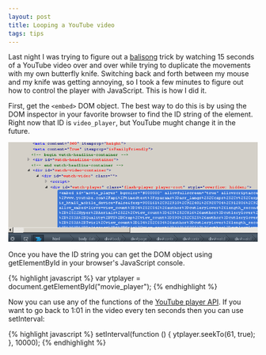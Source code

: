 ```yaml
---
layout: post
title: Looping a YouTube video
tags: tips
---
```


Last night I was trying to figure out a [balisong](https://en.wikipedia.org/wiki/Balisong_%28knife%29) trick by watching 15 seconds of a YouTube video over and over while trying to duplicate the movements with my own butterfly knife. Switching back and forth between my mouse and my knife was getting annoying, so I took a few minutes to figure out how to control the player with JavaScript. This is how I did it.

First, get the `<embed>` DOM object. The best way to do this is by using the DOM inspector in your favorite browser to find the ID string of the element. Right now that ID is `video_player`, but YouTube mught change it in the future. 

![A screenshot of Firefox's DOM inspector](/images/movie_player.png)

Once you have the ID string you can get the DOM object using getElementById in your browser's JavaScript console.

{% highlight javascript %}
var ytplayer = document.getElementById("movie_player");
{% endhighlight %}

Now you can use any of the functions of the [YouTube player API](https://developers.google.com/youtube/js_api_reference#Playback_controls). If you want to go back to 1:01 in the video every ten seconds then you can use setInterval:

{% highlight javascript %}
setInterval(function () { ytplayer.seekTo(61, true); }, 10000);
{% endhighlight %}